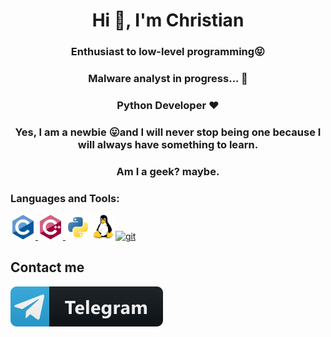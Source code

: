 <h1 align="center">Hi 👋, I'm Christian</h1>
<h3 align="center">Enthusiast to low-level programming😝</h3> 
<h3 align="center">Malware analyst in progress... 🧐</h3> 
<h3 align="center">Python Developer ❤️</h3> 
<h3 align="center">Yes, I am a newbie 😛and I will never stop being one because I will always have something to learn.</h3> 
<h3 align="center">Am I a geek? maybe.</h3> 
<h3 align="left">Languages and Tools:</h3>
<p align="left">
  
<a href="https://www.cprogramming.com/" target="_blank"> 
<img src="https://raw.githubusercontent.com/devicons/devicon/master/icons/c/c-original.svg" alt="c" width="40" height="40"/></a><a href="https://www.w3schools.com/cpp/" target="_blank"> 
<img src="https://raw.githubusercontent.com/devicons/devicon/master/icons/cplusplus/cplusplus-original.svg" alt="cplusplus" width="40" height="40"/></a><a href="https://www.python.org/" target="_blank"> 
<img src="https://raw.githubusercontent.com/devicons/devicon/1119b9f84c0290e0f0b38982099a2bd027a48bf1/icons/python/python-original.svg" alt="python" width="40" height="40"/></a><a href="https://www.linux.org/" target="_blank"><img src="https://raw.githubusercontent.com/devicons/devicon/master/icons/linux/linux-original.svg" alt="linux" width="40" height="40"/></a><a href="https://git-scm.com/" target="_blank"><img src="https://www.vectorlogo.zone/logos/git-scm/git-scm-icon.svg" alt="git" width="40" height="40"/></a></p>

<!--
<p><img align="left" src="https://github-readme-stats.vercel.app/api/top-langs?username=tty503&show_icons=true&locale=en&layout=compact" alt="tty503" /></p>

<p>&nbsp;<img align="center" src="https://github-readme-stats.vercel.app/api?username=tty503&show_icons=true&locale=en" alt="tty503" /></p>
-->

## Contact me
[![telegram](https://raw.githubusercontent.com/MikeCodesDotNET/ColoredBadges/master/svg/social/telegram.svg)](https://t.me/tty503)  
